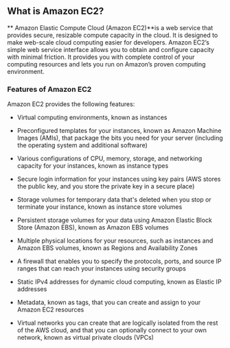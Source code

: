 ## What is Amazon EC2?
** Amazon Elastic Compute Cloud (Amazon EC2)**is a web service that provides secure, resizable compute capacity in the cloud. It is designed to make web-scale cloud computing easier for developers. Amazon EC2’s simple web service interface allows you to obtain and configure capacity with minimal friction. It provides you with complete control of your computing resources and lets you run on Amazon’s proven computing environment.


### Features of Amazon EC2
Amazon EC2 provides the following features:

* Virtual computing environments, known as instances

* Preconfigured templates for your instances, known as Amazon Machine Images (AMIs), that package the bits you need for your server (including the operating system and additional software) 

* Various configurations of CPU, memory, storage, and networking capacity for your instances, known as instance types

* Secure login information for your instances using key pairs (AWS stores the public key, and you store the private key in a secure place)

* Storage volumes for temporary data that's deleted when you stop or terminate your instance, known as instance store volumes

* Persistent storage volumes for your data using Amazon Elastic Block Store (Amazon EBS), known as Amazon EBS volumes

* Multiple physical locations for your resources, such as instances and Amazon EBS volumes, known as Regions and Availability Zones

* A firewall that enables you to specify the protocols, ports, and source IP ranges that can reach your instances using security groups

* Static IPv4 addresses for dynamic cloud computing, known as Elastic IP addresses

* Metadata, known as tags, that you can create and assign to your Amazon EC2 resources 

* Virtual networks you can create that are logically isolated from the rest of the AWS cloud, and that you can optionally connect to your own network, known as virtual private clouds (VPCs) 

